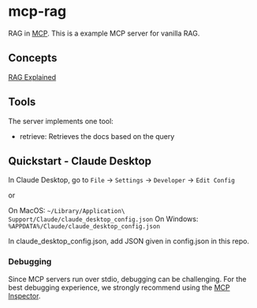 # mcp-rag

RAG in [MCP](https://modelcontextprotocol.io/). This is a example MCP server for vanilla RAG.

## Concepts
[RAG Explained](https://www.youtube.com/watch?v=L8DXQJMJayE)

## Tools

The server implements one tool:
- retrieve: Retrieves the docs based on the query

## Quickstart - Claude Desktop

In Claude Desktop, go to `File` -> `Settings` -> `Developer` -> `Edit Config`

or

On MacOS: `~/Library/Application\ Support/Claude/claude_desktop_config.json`
On Windows: `%APPDATA%/Claude/claude_desktop_config.json`

In claude_desktop_config.json, add JSON given in config.json in this repo.

### Debugging

Since MCP servers run over stdio, debugging can be challenging. For the best debugging
experience, we strongly recommend using the [MCP Inspector](https://github.com/modelcontextprotocol/inspector).
